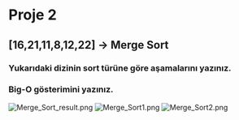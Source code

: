 # Proje 2
## [16,21,11,8,12,22] -> Merge Sort

### Yukarıdaki dizinin sort türüne göre aşamalarını yazınız.
### Big-O gösterimini yazınız.

<img src="https://www.resimupload.org/images/2023/04/10/Merge_Sort_result.png" alt="Merge_Sort_result.png" border="0">
<img src="https://www.resimupload.org/images/2023/04/10/Merge_Sort1.png" alt="Merge_Sort1.png" border="0">
<img src="https://www.resimupload.org/images/2023/04/10/Merge_Sort2.png" alt="Merge_Sort2.png" border="0">
